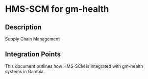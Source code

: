 # HMS-SCM for gm-health

## Description

Supply Chain Management

## Integration Points

This document outlines how HMS-SCM is integrated with gm-health systems in Gambia.
